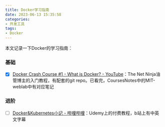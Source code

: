 ```yaml
---
title: Docker学习指南
date: 2023-06-13 15:35:58
categories:
- 开发工具
tags:
- Docker
---
```

本文记录一下Docker的学习指南：
<!--more-->

### 基础
- [x] [Docker Crash Course #1 - What is Docker? - YouTube](https://www.youtube.com/watch?v=31ieHmcTUOk&list=PL4cUxeGkcC9hxjeEtdHFNYMtCpjNBm3h7&index=2&ab_channel=TheNetNinja)：The Net Ninja油管博主的入门教程，有配套的git repo。已看完，CoursesNotes中的MIT-weblab中有对应笔记

### 进阶
- [ ] [Docker&Kubernetes小记 - 哔哩哔哩](https://www.bilibili.com/read/cv21266100)：Udemy上的付费教程，b站上有中英文字幕
